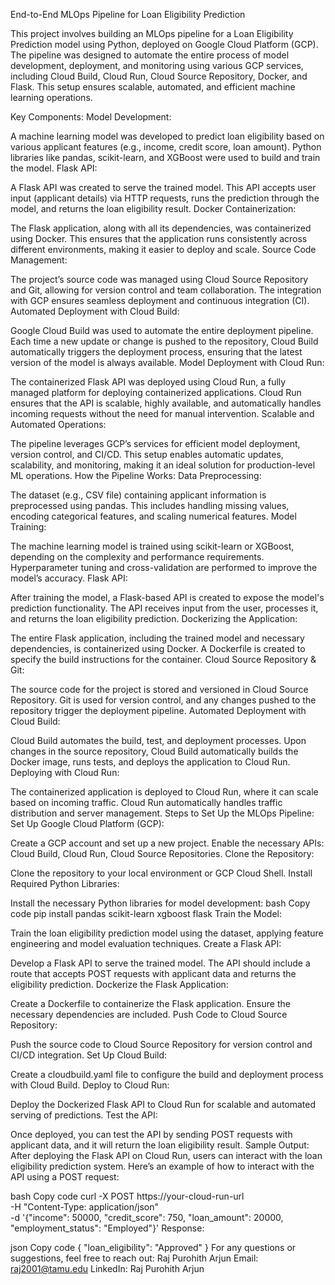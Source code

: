 End-to-End MLOps Pipeline for Loan Eligibility Prediction


This project involves building an MLOps pipeline for a Loan Eligibility Prediction model using Python, deployed on Google Cloud Platform (GCP). The pipeline was designed to automate the entire process of model development, deployment, and monitoring using various GCP services, including Cloud Build, Cloud Run, Cloud Source Repository, Docker, and Flask. This setup ensures scalable, automated, and efficient machine learning operations.

Key Components:
Model Development:

A machine learning model was developed to predict loan eligibility based on various applicant features (e.g., income, credit score, loan amount). Python libraries like pandas, scikit-learn, and XGBoost were used to build and train the model.
Flask API:

A Flask API was created to serve the trained model. This API accepts user input (applicant details) via HTTP requests, runs the prediction through the model, and returns the loan eligibility result.
Docker Containerization:

The Flask application, along with all its dependencies, was containerized using Docker. This ensures that the application runs consistently across different environments, making it easier to deploy and scale.
Source Code Management:

The project’s source code was managed using Cloud Source Repository and Git, allowing for version control and team collaboration. The integration with GCP ensures seamless deployment and continuous integration (CI).
Automated Deployment with Cloud Build:

Google Cloud Build was used to automate the entire deployment pipeline. Each time a new update or change is pushed to the repository, Cloud Build automatically triggers the deployment process, ensuring that the latest version of the model is always available.
Model Deployment with Cloud Run:

The containerized Flask API was deployed using Cloud Run, a fully managed platform for deploying containerized applications. Cloud Run ensures that the API is scalable, highly available, and automatically handles incoming requests without the need for manual intervention.
Scalable and Automated Operations:

The pipeline leverages GCP’s services for efficient model deployment, version control, and CI/CD. This setup enables automatic updates, scalability, and monitoring, making it an ideal solution for production-level ML operations.
How the Pipeline Works:
Data Preprocessing:

The dataset (e.g., CSV file) containing applicant information is preprocessed using pandas. This includes handling missing values, encoding categorical features, and scaling numerical features.
Model Training:

The machine learning model is trained using scikit-learn or XGBoost, depending on the complexity and performance requirements. Hyperparameter tuning and cross-validation are performed to improve the model’s accuracy.
Flask API:

After training the model, a Flask-based API is created to expose the model's prediction functionality. The API receives input from the user, processes it, and returns the loan eligibility prediction.
Dockerizing the Application:

The entire Flask application, including the trained model and necessary dependencies, is containerized using Docker. A Dockerfile is created to specify the build instructions for the container.
Cloud Source Repository & Git:

The source code for the project is stored and versioned in Cloud Source Repository. Git is used for version control, and any changes pushed to the repository trigger the deployment pipeline.
Automated Deployment with Cloud Build:

Cloud Build automates the build, test, and deployment processes. Upon changes in the source repository, Cloud Build automatically builds the Docker image, runs tests, and deploys the application to Cloud Run.
Deploying with Cloud Run:

The containerized application is deployed to Cloud Run, where it can scale based on incoming traffic. Cloud Run automatically handles traffic distribution and server management.
Steps to Set Up the MLOps Pipeline:
Set Up Google Cloud Platform (GCP):

Create a GCP account and set up a new project.
Enable the necessary APIs: Cloud Build, Cloud Run, Cloud Source Repositories.
Clone the Repository:

Clone the repository to your local environment or GCP Cloud Shell.
Install Required Python Libraries:

Install the necessary Python libraries for model development:
bash
Copy code
pip install pandas scikit-learn xgboost flask
Train the Model:

Train the loan eligibility prediction model using the dataset, applying feature engineering and model evaluation techniques.
Create a Flask API:

Develop a Flask API to serve the trained model. The API should include a route that accepts POST requests with applicant data and returns the eligibility prediction.
Dockerize the Flask Application:

Create a Dockerfile to containerize the Flask application. Ensure the necessary dependencies are included.
Push Code to Cloud Source Repository:

Push the source code to Cloud Source Repository for version control and CI/CD integration.
Set Up Cloud Build:

Create a cloudbuild.yaml file to configure the build and deployment process with Cloud Build.
Deploy to Cloud Run:

Deploy the Dockerized Flask API to Cloud Run for scalable and automated serving of predictions.
Test the API:

Once deployed, you can test the API by sending POST requests with applicant data, and it will return the loan eligibility result.
Sample Output:
After deploying the Flask API on Cloud Run, users can interact with the loan eligibility prediction system. Here’s an example of how to interact with the API using a POST request:

bash
Copy code
curl -X POST https://your-cloud-run-url \
  -H "Content-Type: application/json" \
  -d '{"income": 50000, "credit_score": 750, "loan_amount": 20000, "employment_status": "Employed"}'
Response:

json
Copy code
{
  "loan_eligibility": "Approved"
}
For any questions or suggestions, feel free to reach out:
Raj Purohith Arjun
Email: raj2001@tamu.edu
LinkedIn: Raj Purohith Arjun
